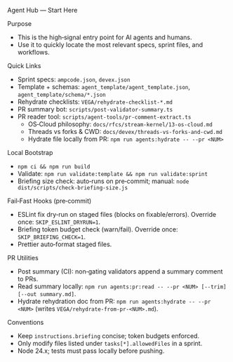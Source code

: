 Agent Hub — Start Here

Purpose

- This is the high‑signal entry point for AI agents and humans.
- Use it to quickly locate the most relevant specs, sprint files, and workflows.

Quick Links

- Sprint specs: `ampcode.json`, `devex.json`
- Template + schemas: `agent_template/agent_template.json`, `agent_template/schema/*.json`
- Rehydrate checklists: `VEGA/rehydrate-checklist-*.md`
- PR summary bot: `scripts/post-validator-summary.ts`
- PR reader tool: `scripts/agent-tools/pr-comment-extract.ts`
  - OS‑Cloud philosophy: `docs/rfcs/stream-kernel/13-os-cloud.md`
  - Threads vs forks & CWD: `docs/devex/threads-vs-forks-and-cwd.md`
  - Hydrate file locally from PR: `npm run agents:hydrate -- --pr <NUM>`

Local Bootstrap

- `npm ci && npm run build`
- Validate: `npm run validate:template && npm run validate:sprint`
- Briefing size check: auto‑runs on pre‑commit; manual: `node dist/scripts/check-briefing-size.js`

Fail‑Fast Hooks (pre‑commit)

- ESLint fix dry‑run on staged files (blocks on fixable/errors). Override once: `SKIP_ESLINT_DRYRUN=1`.
- Briefing token budget check (warn/fail). Override once: `SKIP_BRIEFING_CHECK=1`.
- Prettier auto‑format staged files.

PR Utilities

- Post summary (CI): non‑gating validators append a summary comment to PRs.
- Read summary locally: `npm run agents:pr:read -- --pr <NUM> [--trim] [--out summary.md]`.
- Hydrate rehydration doc from PR: `npm run agents:hydrate -- --pr <NUM>` (writes `VEGA/rehydrate-from-pr-<NUM>.md`).

Conventions

- Keep `instructions.briefing` concise; token budgets enforced.
- Only modify files listed under `tasks[*].allowedFiles` in a sprint.
- Node 24.x; tests must pass locally before pushing.
